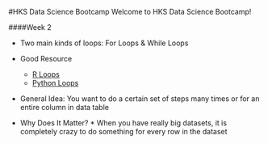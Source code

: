 #HKS Data Science Bootcamp
Welcome to HKS Data Science Bootcamp!

####Week 2

* Two main kinds of loops: For Loops & While Loops
* Good Resource
    * [R Loops](https://www.datacamp.com/community/tutorials/tutorial-on-loops-in-r)
    * [Python Loops](https://www.datacamp.com/community/tutorials/loops-python-tutorial)

* General Idea: You want to do a certain set of steps many times or for an entire column in data table
* Why Does It Matter? 
      * When you have really big datasets, it is completely crazy to do something for every row in the dataset

